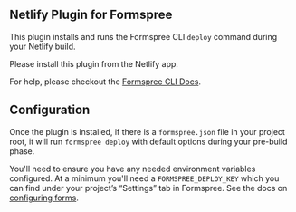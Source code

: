 ## Netlify Plugin for Formspree

This plugin installs and runs the Formspree CLI `deploy` command during your Netlify build. 

Please install this plugin from the Netlify app.

For help, please checkout the [Formspree CLI Docs](https://help.formspree.io/hc/en-us/articles/360053819114-The-Formspree-CLI).

## Configuration

Once the plugin is installed, if there is a `formspree.json` file in your project root, it will run `formspree deploy` with default options during your pre-build phase.

You'll need to ensure you have any needed environment variables configured. At a minimum you'll need a `FORMSPREE_DEPLOY_KEY` which you can find under your project’s “Settings” tab in Formspree. See the docs on [configuring forms](https://help.formspree.io/hc/en-us/articles/360053819114#configuring-forms).
